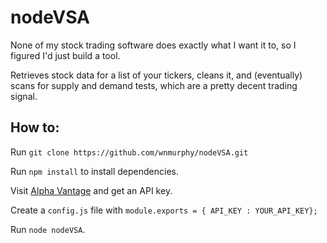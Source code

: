 # nodeVSA

None of my stock trading software does exactly what I want it to, so I figured I'd just build a tool.

Retrieves stock data for a list of your tickers, cleans it, and (eventually) scans for supply and demand tests, which are a pretty decent trading signal.

## How to:

Run `git clone https://github.com/wnmurphy/nodeVSA.git`

Run `npm install` to install dependencies.

Visit [Alpha Vantage](https://www.alphavantage.co/support/#api-key) and get an API key.

Create a `config.js` file with `module.exports = { API_KEY : YOUR_API_KEY};`

Run `node nodeVSA`.